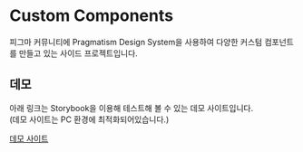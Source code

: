 # Custom Components
피그마 커뮤니티에 Pragmatism Design System을 사용하여 다양한 커스텀 컴포넌트를 만들고 있는 사이드 프로젝트입니다.

## 데모
아래 링크는 Storybook을 이용해 테스트해 볼 수 있는 데모 사이트입니다.     
(데모 사이트는 PC 환경에 최적화되어있습니다.)

[데모 사이트](https://jo-duchan.github.io/mystorybook/storybook-static/index.html)


